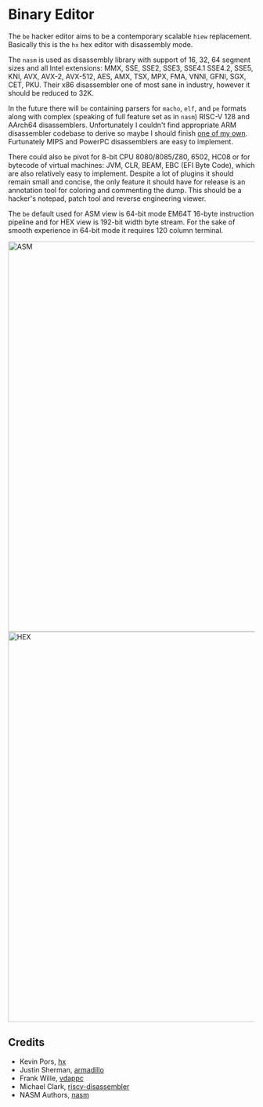 Binary Editor
=============

The `be` hacker editor aims to be a contemporary scalable `hiew` replacement.
Basically this is the `hx` hex editor with disassembly mode.

The `nasm` is used as disassembly library with support of 16, 32, 64 segment sizes and all Intel extensions:
MMX, SSE, SSE2, SSE3, SSE4.1 SSE4.2, SSE5, KNI, AVX, AVX-2, AVX-512, AES, AMX, TSX, MPX, FMA, VNNI, GFNI, SGX, CET, PKU.
Their x86 disassembler one of most sane in industry, however it should be reduced to 32K.

In the future there will `be` containing parsers for `macho`, `elf`, and `pe` formats
along with complex (speaking of full feature set as in `nasm`) RISC-V 128 and AArch64 disassemblers.
Unfortunately I couldn't find appropriate ARM disassembler codebase to derive so maybe I should finish
<a href="https://tonpa.guru/stream/2019/2019-06-09%20A64%20Assembler.htm">one of my own</a>.
Furtunately MIPS and PowerPC disassemblers are easy to implement.

There could also `be` pivot for 8-bit CPU 8080/8085/Z80, 6502, HC08
or for bytecode of virtual machines: JVM, CLR, BEAM, EBC (EFI Byte Code),
which are also relatively easy to implement. Despite a lot of plugins it should remain small and concise,
the only feature it should have for release is an annotation tool for coloring and commenting the dump.
This should be a hacker's notepad, patch tool and reverse engineering viewer.

The `be` default used for ASM view is 64-bit mode EM64T 16-byte
instruction pipeline and for HEX view is 192-bit width byte stream.
For the sake of smooth experience in 64-bit mode it requires 120 column terminal.

<img width="796" alt="ASM" src="https://user-images.githubusercontent.com/144776/172079654-9380b592-ff6d-4f51-b0b4-9837ddc376ab.png">
<img width="796" alt="HEX" src="https://user-images.githubusercontent.com/144776/172079707-34d042b1-c2a8-49ed-88b0-3e21d7569106.png">

Credits
-------

* Kevin Pors, <a href="https://github.com/krpors/hx">hx</a>
* Justin Sherman, <a href="https://github.com/jsherman212/armadillo">armadillo</a>
* Frank Wille, <a href="https://github.com/BullyWiiPlaza/vdappc">vdappc</a>
* Michael Clark, <a href="https://github.com/michaeljclark/riscv-disassembler">riscv-disassembler</a>
* NASM Authors, <a href="https://github.com/netwide-assembler/nasm">nasm</a>
